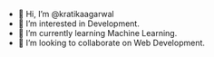 - 👋 Hi, I’m @kratikaagarwal
- 👀 I’m interested in Development.
- 🌱 I’m currently learning Machine Learning.
- 💞️ I’m looking to collaborate on Web Development.


<!---
kratikaagarwal/kratikaagarwal is a ✨ special ✨ repository because its `README.md` (this file) appears on your GitHub profile.
You can click the Preview link to take a look at your changes.
--->
